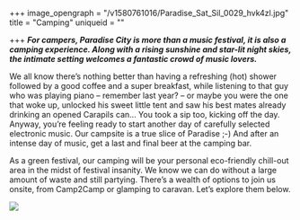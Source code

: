 +++
image_opengraph = "/v1580761016/Paradise_Sat_Sil_0029_hvk4zl.jpg"
title = "Camping"
uniqueid = ""

+++
**_For campers, Paradise City is more than a music festival, it is also a camping experience. Along with a rising sunshine and star-lit night skies, the intimate setting welcomes a fantastic crowd of music lovers._**

We all know there’s nothing better than having a refreshing (hot) shower followed by a good coffee and a super breakfast, while listening to that guy who was playing piano – remember last year? – or maybe you were the one that woke up, unlocked his sweet little tent and saw his best mates already drinking an opened Carapils can… You took a sip too, kicking off the day. Anyway, you’re feeling ready to start another day of carefully selected electronic music. Our campsite is a true slice of Paradise ;-) And after an intense day of music, get a last and final beer at the camping bar.

As a green festival, our camping will be your personal eco-friendly chill-out area in the midst of festival insanity. We know we can do without a large amount of waste and still partying. There’s a wealth of options to join us onsite, from Camp2Camp or glamping to caravan. Let’s explore them below.

![](https://res.cloudinary.com/dxswtxauo/image/upload/v1580761016/Paradise_Sat_Sil_0029_hvk4zl.jpg)